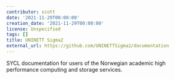 ```yaml
---
contributor: scott
date: '2021-11-29T00:00:00'
creation_date: '2021-11-29T00:00:00'
license: Unspecified
tags: []
title: UNINETT Sigma2
external_url: https://github.com/UNINETTSigma2/documentation
---
```


SYCL documentation for users of the Norwegian academic high performance computing and storage services.
